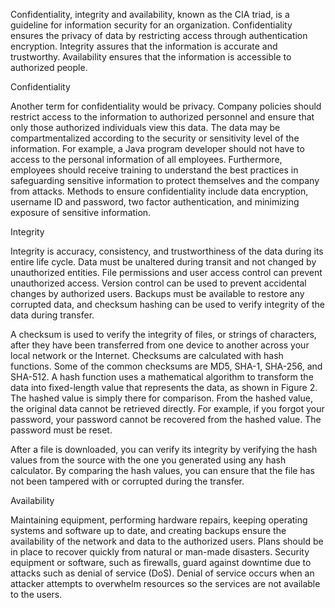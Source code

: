 Confidentiality, integrity and availability, known as the CIA triad, is a guideline for information security for an organization. 
Confidentiality ensures the privacy of data by restricting access through authentication encryption. Integrity assures that the information 
is accurate and trustworthy. Availability ensures that the information is accessible to authorized people.

Confidentiality

Another term for confidentiality would be privacy. Company policies should restrict access to the information to authorized personnel and ensure that 
only those authorized individuals view this data. The data may be compartmentalized according to the security or sensitivity level of the information. 
For example, a Java program developer should not have to access to the personal information of all employees. Furthermore, employees should receive training 
to understand the best practices in safeguarding sensitive information to protect themselves and the company from attacks. Methods to ensure confidentiality 
include data encryption, username ID and password, two factor authentication, and minimizing exposure of sensitive information.

Integrity

Integrity is accuracy, consistency, and trustworthiness of the data during its entire life cycle. Data must be unaltered during transit and not changed 
by unauthorized entities. File permissions and user access control can prevent unauthorized access. Version control can be used to prevent accidental changes 
by authorized users. Backups must be available to restore any corrupted data, and checksum hashing can be used to verify integrity of the data during transfer.

A checksum is used to verify the integrity of files, or strings of characters, after they have been transferred from one device to another across your local 
network or the Internet. Checksums are calculated with hash functions. Some of the common checksums are MD5, SHA-1, SHA-256, and SHA-512. A hash function uses a 
mathematical algorithm to transform the data into fixed-length value that represents the data, as shown in Figure 2. The hashed value is simply there for comparison.
From the hashed value, the original data cannot be retrieved directly. For example, if you forgot your password, your password cannot be recovered from the hashed
value. The password must be reset.

After a file is downloaded, you can verify its integrity by verifying the hash values from the source with the one you generated using any hash calculator.
By comparing the hash values, you can ensure that the file has not been tampered with or corrupted during the transfer.

Availability

Maintaining equipment, performing hardware repairs, keeping operating systems and software up to date, and creating backups ensure the availability of
the network and data to the authorized users. Plans should be in place to recover quickly from natural or man-made disasters. Security equipment or software, 
such as firewalls, guard against downtime due to attacks such as denial of service (DoS). Denial of service occurs when an attacker attempts to overwhelm resources
so the services are not available to the users.
